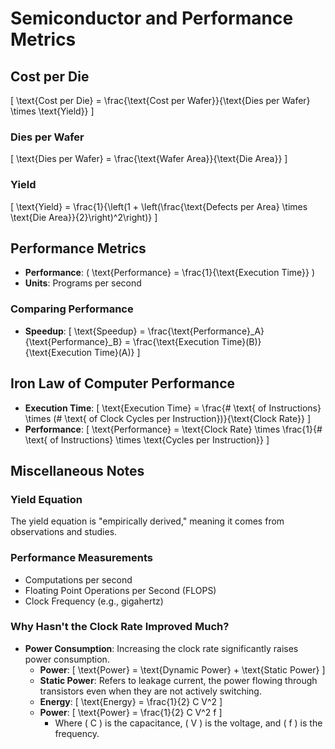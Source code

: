 # Semiconductor and Performance Metrics

## Cost per Die
\[ \text{Cost per Die} = \frac{\text{Cost per Wafer}}{\text{Dies per Wafer} \times \text{Yield}} \]

### Dies per Wafer
\[ \text{Dies per Wafer} = \frac{\text{Wafer Area}}{\text{Die Area}} \]

### Yield
\[ \text{Yield} = \frac{1}{\left(1 + \left(\frac{\text{Defects per Area} \times \text{Die Area}}{2}\right)^2\right)} \]

## Performance Metrics
- **Performance**: \( \text{Performance} = \frac{1}{\text{Execution Time}} \)
- **Units**: Programs per second

### Comparing Performance
- **Speedup**: 
  \[ \text{Speedup} = \frac{\text{Performance}_A}{\text{Performance}_B} = \frac{\text{Execution Time}(B)}{\text{Execution Time}(A)} \]

## Iron Law of Computer Performance
- **Execution Time**: 
  \[ \text{Execution Time} = \frac{\# \text{ of Instructions} \times (\# \text{ of Clock Cycles per Instruction})}{\text{Clock Rate}} \]
- **Performance**: 
  \[ \text{Performance} = \text{Clock Rate} \times \frac{1}{\# \text{ of Instructions} \times \text{Cycles per Instruction}} \]

## Miscellaneous Notes

### Yield Equation
The yield equation is "empirically derived," meaning it comes from observations and studies.

### Performance Measurements
- Computations per second
- Floating Point Operations per Second (FLOPS)
- Clock Frequency (e.g., gigahertz)

### Why Hasn't the Clock Rate Improved Much?
- **Power Consumption**: Increasing the clock rate significantly raises power consumption.
  - **Power**: 
    \[ \text{Power} = \text{Dynamic Power} + \text{Static Power} \]
  - **Static Power**: Refers to leakage current, the power flowing through transistors even when they are not actively switching.
  - **Energy**: 
    \[ \text{Energy} = \frac{1}{2} C V^2 \]
  - **Power**: 
    \[ \text{Power} = \frac{1}{2} C V^2 f \]
    - Where \( C \) is the capacitance, \( V \) is the voltage, and \( f \) is the frequency.

